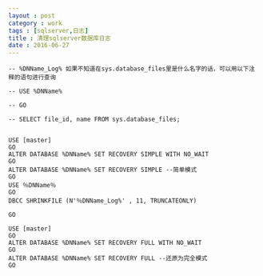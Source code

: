 ```yaml
---
layout : post
category : work
tags : [sqlserver,日志]
title : 清理sqlserver数据库日志
date : 2016-06-27
---
```


    -- %DNName_Log% 如果不知道在sys.database_files里是什么名字的话，可以用以下注释的语句进行查询
    
    -- USE %DNName%
    
    -- GO
    
    -- SELECT file_id, name FROM sys.database_files;
    
    
    USE [master]
    GO
    ALTER DATABASE %DNName% SET RECOVERY SIMPLE WITH NO_WAIT
    GO
    ALTER DATABASE %DNName% SET RECOVERY SIMPLE --简单模式
    GO
    USE ％DNName％
    GO
    DBCC SHRINKFILE (N'％DNName_Log%' , 11, TRUNCATEONLY)
    
    GO
    
    USE [master]
    GO
    ALTER DATABASE %DNName% SET RECOVERY FULL WITH NO_WAIT
    GO
    ALTER DATABASE %DNName% SET RECOVERY FULL --还原为完全模式
    GO
